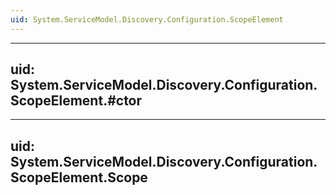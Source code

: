 ```yaml
---
uid: System.ServiceModel.Discovery.Configuration.ScopeElement
---
```


---
uid: System.ServiceModel.Discovery.Configuration.ScopeElement.#ctor
---

---
uid: System.ServiceModel.Discovery.Configuration.ScopeElement.Scope
---
